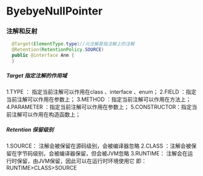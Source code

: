 # ByebyeNullPointer

### 注解和反射
```java
  @Target(ElementType.type)//元注解是指注解上的注解
  @Retention(RetentionPolicy.SOURCE)
  public @interface Anm {
  }
```
##### Target 指定注解的作用域

1.TYPE ： 指定当前注解可以作用在class 、interface 、enum；
2.FIELD ：指定当前注解可以作用在参数上；
3.METHOD ：指定当前注解可以作用在方法上；
4.PARAMETER ：指定当前注解可以作用在参数上；
5.CONSTRUCTOR：指定当前注解可以作用在构造函数上；
##### Retention 保留级别

1.SOURCE： 注解会被保留在源码级别，会被编译器忽略
2.CLASS ：注解会被保留在字节码级别，会被编译器保留，但会被JVM忽略
3.RUNTIME： 注解会在运行时保留，由JVM保留，因此可以在运行时环境使用它
即： RUNTIME>CLASS>SOURCE
